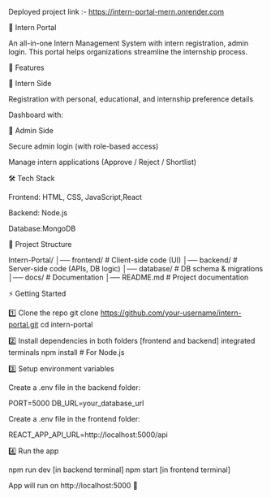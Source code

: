 Deployed project link :- https://intern-portal-mern.onrender.com

🏢 Intern Portal

An all-in-one Intern Management System with intern registration, admin login. This portal helps organizations streamline the internship process.

🚀 Features

🔹 Intern Side

Registration with personal, educational, and internship preference details

Dashboard with:

🔹 Admin Side

Secure admin login (with role-based access)

Manage intern applications (Approve / Reject / Shortlist)

🛠️ Tech Stack

Frontend: HTML, CSS, JavaScript,React

Backend: Node.js

Database:MongoDB

📂 Project Structure

Intern-Portal/
│── frontend/           # Client-side code (UI)
│── backend/            # Server-side code (APIs, DB logic)
│── database/           # DB schema & migrations
│── docs/               # Documentation
│── README.md           # Project documentation

⚡ Getting Started

1️⃣ Clone the repo
git clone https://github.com/your-username/intern-portal.git
cd intern-portal

2️⃣ Install dependencies in both folders [frontend and backend] integrated terminals 
npm install   # For Node.js

3️⃣ Setup environment variables

Create a .env file in the backend folder:

PORT=5000
DB_URL=your_database_url

Create a .env file in the frontend folder:

REACT_APP_API_URL=http://localhost:5000/api

4️⃣ Run the app

npm run dev [in backend terminal]
npm start [in frontend terminal]
  
App will run on http://localhost:5000
 🎉
